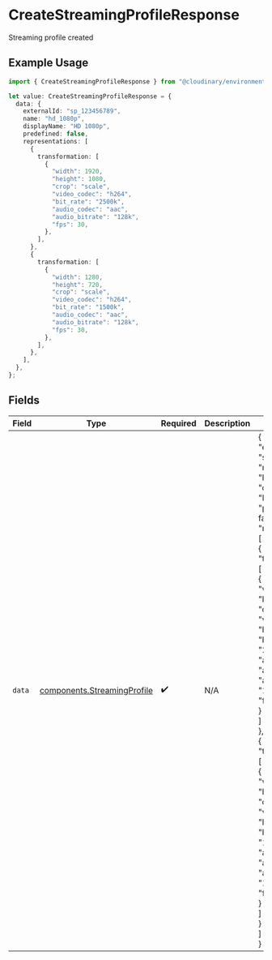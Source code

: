 # CreateStreamingProfileResponse

Streaming profile created

## Example Usage

```typescript
import { CreateStreamingProfileResponse } from "@cloudinary/environment-config/models/operations";

let value: CreateStreamingProfileResponse = {
  data: {
    externalId: "sp_123456789",
    name: "hd_1080p",
    displayName: "HD 1080p",
    predefined: false,
    representations: [
      {
        transformation: [
          {
            "width": 1920,
            "height": 1080,
            "crop": "scale",
            "video_codec": "h264",
            "bit_rate": "2500k",
            "audio_codec": "aac",
            "audio_bitrate": "128k",
            "fps": 30,
          },
        ],
      },
      {
        transformation: [
          {
            "width": 1280,
            "height": 720,
            "crop": "scale",
            "video_codec": "h264",
            "bit_rate": "1500k",
            "audio_codec": "aac",
            "audio_bitrate": "128k",
            "fps": 30,
          },
        ],
      },
    ],
  },
};
```

## Fields

| Field                                                                                                                                                                                                                                                                                                                                                                                                                                                                                                | Type                                                                                                                                                                                                                                                                                                                                                                                                                                                                                                 | Required                                                                                                                                                                                                                                                                                                                                                                                                                                                                                             | Description                                                                                                                                                                                                                                                                                                                                                                                                                                                                                          | Example                                                                                                                                                                                                                                                                                                                                                                                                                                                                                              |
| ---------------------------------------------------------------------------------------------------------------------------------------------------------------------------------------------------------------------------------------------------------------------------------------------------------------------------------------------------------------------------------------------------------------------------------------------------------------------------------------------------- | ---------------------------------------------------------------------------------------------------------------------------------------------------------------------------------------------------------------------------------------------------------------------------------------------------------------------------------------------------------------------------------------------------------------------------------------------------------------------------------------------------- | ---------------------------------------------------------------------------------------------------------------------------------------------------------------------------------------------------------------------------------------------------------------------------------------------------------------------------------------------------------------------------------------------------------------------------------------------------------------------------------------------------- | ---------------------------------------------------------------------------------------------------------------------------------------------------------------------------------------------------------------------------------------------------------------------------------------------------------------------------------------------------------------------------------------------------------------------------------------------------------------------------------------------------- | ---------------------------------------------------------------------------------------------------------------------------------------------------------------------------------------------------------------------------------------------------------------------------------------------------------------------------------------------------------------------------------------------------------------------------------------------------------------------------------------------------- |
| `data`                                                                                                                                                                                                                                                                                                                                                                                                                                                                                               | [components.StreamingProfile](../../models/components/streamingprofile.md)                                                                                                                                                                                                                                                                                                                                                                                                                           | :heavy_check_mark:                                                                                                                                                                                                                                                                                                                                                                                                                                                                                   | N/A                                                                                                                                                                                                                                                                                                                                                                                                                                                                                                  | {<br/>"external_id": "sp_123456789",<br/>"name": "hd_1080p",<br/>"display_name": "HD 1080p",<br/>"predefined": false,<br/>"representations": [<br/>{<br/>"transformation": [<br/>{<br/>"width": 1920,<br/>"height": 1080,<br/>"crop": "scale",<br/>"video_codec": "h264",<br/>"bit_rate": "2500k",<br/>"audio_codec": "aac",<br/>"audio_bitrate": "128k",<br/>"fps": 30<br/>}<br/>]<br/>},<br/>{<br/>"transformation": [<br/>{<br/>"width": 1280,<br/>"height": 720,<br/>"crop": "scale",<br/>"video_codec": "h264",<br/>"bit_rate": "1500k",<br/>"audio_codec": "aac",<br/>"audio_bitrate": "128k",<br/>"fps": 30<br/>}<br/>]<br/>}<br/>]<br/>} |